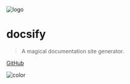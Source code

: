 ![logo](_media/icon.svg)

# docsify

> A magical documentation site generator.

[GitHub](https://github.com/BrucePhoebus/development-learning)

<!-- 背景图片 -->

<!-- ![](_media/bg.png) -->

<!-- 背景色 -->

![color](#f0f0f0)